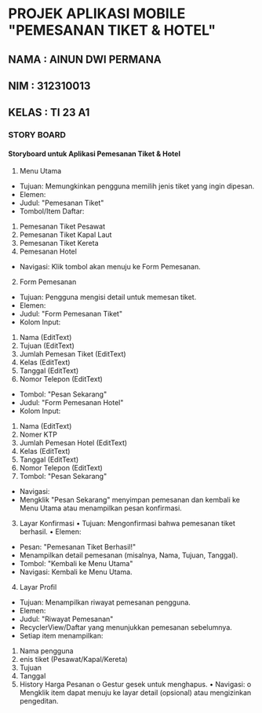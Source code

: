 # PROJEK APLIKASI MOBILE "PEMESANAN TIKET & HOTEL"
## NAMA   : AINUN DWI PERMANA
## NIM    : 312310013
## KELAS  : TI 23 A1

### STORY BOARD 
#### Storyboard untuk Aplikasi Pemesanan Tiket & Hotel

1. Menu Utama
   
- Tujuan: Memungkinkan pengguna memilih jenis tiket yang ingin dipesan.
-	Elemen:
-	Judul: "Pemesanan Tiket"
-	Tombol/Item Daftar:
1. Pemesanan Tiket Pesawat
2. Pemesanan Tiket Kapal Laut
3. Pemesanan Tiket Kereta
4. Pemesanan Hotel
-	Navigasi: Klik tombol akan menuju ke Form Pemesanan.
  
2. Form Pemesanan
-	Tujuan: Pengguna mengisi detail untuk memesan tiket.
-	Elemen:
-	Judul: "Form Pemesanan Tiket"
-	Kolom Input:
1. Nama (EditText)
2. Tujuan (EditText)
3. Jumlah Pemesan Tiket (EditText)
4. Kelas (EditText)
5. Tanggal (EditText)
6. Nomor Telepon (EditText)
- Tombol: "Pesan Sekarang"
- Judul: "Form Pemesanan Hotel"
- Kolom Input:
1. Nama (EditText)
2. Nomer KTP
3. Jumlah Pemesan Hotel (EditText)
4. Kelas (EditText)
5. Tanggal (EditText)
6. Nomor Telepon (EditText)
7. Tombol: "Pesan Sekarang"
-	Navigasi:
-	Mengklik "Pesan Sekarang" menyimpan pemesanan dan kembali ke Menu Utama atau menampilkan pesan konfirmasi.
  
3. Layar Konfirmasi
•	Tujuan: Mengonfirmasi bahwa pemesanan tiket berhasil.
•	Elemen:
-	Pesan: "Pemesanan Tiket Berhasil!"
-	Menampilkan detail pemesanan (misalnya, Nama, Tujuan, Tanggal).
-	Tombol: "Kembali ke Menu Utama"
-	Navigasi: Kembali ke Menu Utama.
  
4. Layar Profil
-	Tujuan: Menampilkan riwayat pemesanan pengguna.
-	Elemen:
-	Judul: "Riwayat Pemesanan"
-	RecyclerView/Daftar yang menunjukkan pemesanan sebelumnya.
-	Setiap item menampilkan:
1. Nama pengguna
2. enis tiket (Pesawat/Kapal/Kereta)
3. Tujuan
4. Tanggal
5. History Harga Pesanan
o	Gestur gesek untuk menghapus.
•	Navigasi:
o	Mengklik item dapat menuju ke layar detail (opsional) atau mengizinkan pengeditan.
